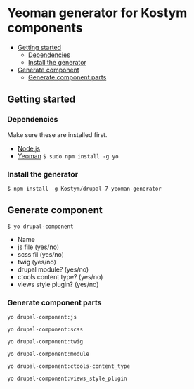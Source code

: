 # Yeoman generator for Kostym components

* [Getting started](#getting-started)
	* [Dependencies](#dependencies)
	* [Install the generator](#install-the-generator)
* [Generate component](#generate-component)
	* [Generate component parts](#generate-component-parts)
	
## Getting started
### Dependencies
Make sure these are installed first.

* [Node.js](http://nodejs.org)
* [Yeoman](http://yeoman.io) `$ sudo npm install -g yo`

### Install the generator

```
$ npm install -g Kostym/drupal-7-yeoman-generator
```

## Generate component
```
$ yo drupal-component
```

* Name
* js file (yes/no)
* scss fil (yes/no)
* twig (yes/no)
* drupal module? (yes/no)
* ctools content type? (yes/no)
* views style plugin? (yes/no)

### Generate component parts

`yo drupal-component:js`

`yo drupal-component:scss`

`yo drupal-component:twig`

`yo drupal-component:module`

`yo drupal-component:ctools-content_type`

`yo drupal-component:views_style_plugin`
